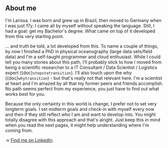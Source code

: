 ## About me

I'm Larissa. I was born and grew up in Brazil, then moved to Germany when I
was just 17y. I came all by myself without speaking the language. Still, I
had a goal: get my Bachelor's degree. What came on top of it developed 
from this very starting point.

... and truth be told, a lot developed from this. To name a couple of things, by now I finished a
PhD in physical oceanography (large data sets/field data) and I'm a self-taught 
programmer and cloud enthusiast. While I could tell you many stories about this path, 
I'll probably stick to how I moved from being a scientific researcher to a IT Consultant / Data 
Scientist / Logistics expert ({doc}`stepstotransition`). I'll also touch upon the why ({doc}`whytransition`) - but that's really not that relevant 
here. I'm a scientist at heart and I'm amazed by all that my former peers and friends accomplish. No
path seems perfect from my experience, you just have to find out what works best for you.

Because the only certainty in this world is change, I prefer not to set very
longterm goals. I set midterm goals and check-in with myself every now and then 
if they still reflect who I am and want to develop into. You might totally disagree
with this approach and that's alright. Just keep this in mind when you read the next pages, it might
help understanding where I'm coming from.

&rarr; [Find me on LinkedIn](https://www.linkedin.com/in/larissa-schultze/).